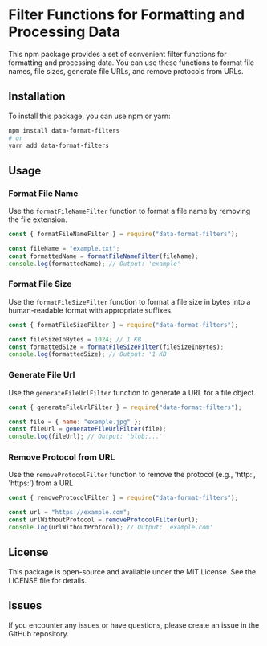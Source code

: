 # Filter Functions for Formatting and Processing Data

This npm package provides a set of convenient filter functions for formatting and processing data. You can use these functions to format file names, file sizes, generate file URLs, and remove protocols from URLs.

## Installation

To install this package, you can use npm or yarn:

```sh
npm install data-format-filters
# or
yarn add data-format-filters
```

## Usage

### Format File Name

Use the `formatFileNameFilter` function to format a file name by removing the file extension.

```javascript
const { formatFileNameFilter } = require("data-format-filters");

const fileName = "example.txt";
const formattedName = formatFileNameFilter(fileName);
console.log(formattedName); // Output: 'example'
```

### Format File Size

Use the `formatFileSizeFilter` function to format a file size in bytes into a human-readable format with appropriate suffixes.

```javascript
const { formatFileSizeFilter } = require("data-format-filters");

const fileSizeInBytes = 1024; // 1 KB
const formattedSize = formatFileSizeFilter(fileSizeInBytes);
console.log(formattedSize); // Output: '1 KB'
```

### Generate File Url

Use the `generateFileUrlFilter` function to generate a URL for a file object.

```javascript
const { generateFileUrlFilter } = require("data-format-filters");

const file = { name: "example.jpg" };
const fileUrl = generateFileUrlFilter(file);
console.log(fileUrl); // Output: 'blob:...'
```

### Remove Protocol from URL

Use the `removeProtocolFilter` function to remove the protocol (e.g., 'http:', 'https:') from a URL

```javascript
const { removeProtocolFilter } = require("data-format-filters");

const url = "https://example.com";
const urlWithoutProtocol = removeProtocolFilter(url);
console.log(urlWithoutProtocol); // Output: 'example.com'
```

## License

This package is open-source and available under the MIT License. See the LICENSE file for details.

## Issues

If you encounter any issues or have questions, please create an issue in the GitHub repository.
